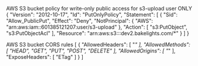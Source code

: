 
AWS S3 bucket policy for write-only public access for s3-upload user ONLY
{
    "Version": "2012-10-17",
    "Id": "PutOnlyPolicy",
    "Statement": [
        {
            "Sid": "Allow_PublicPut",
            "Effect": "Deny",
            "NotPrincipal": {
                "AWS": "arn:aws:iam::601385121207:user/s3-upload"
            },
            "Action": [
                "s3:PutObject",
                "s3:PutObjectAcl"
            ],
            "Resource": "arn:aws:s3:::dev2.bakelights.com/*"
        }
    ]
}

AWS S3 bucket CORS rules
[
    {
        "AllowedHeaders": [
            "*"
        ],
        "AllowedMethods": [
            "HEAD",
            "GET",
            "PUT",
            "POST",
            "DELETE"
        ],
        "AllowedOrigins": [
            "*"
        ],
        "ExposeHeaders": [
            "ETag"
        ]
    }
]